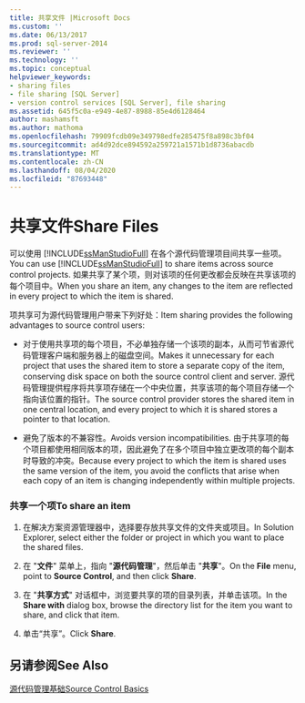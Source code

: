 ```yaml
---
title: 共享文件 |Microsoft Docs
ms.custom: ''
ms.date: 06/13/2017
ms.prod: sql-server-2014
ms.reviewer: ''
ms.technology: ''
ms.topic: conceptual
helpviewer_keywords:
- sharing files
- file sharing [SQL Server]
- version control services [SQL Server], file sharing
ms.assetid: 645f5c0a-e949-4e87-8988-85e4d6128464
author: mashamsft
ms.author: mathoma
ms.openlocfilehash: 79909fcdb09e349798edfe285475f8a898c3bf04
ms.sourcegitcommit: ad4d92dce894592a259721a1571b1d8736abacdb
ms.translationtype: MT
ms.contentlocale: zh-CN
ms.lasthandoff: 08/04/2020
ms.locfileid: "87693448"
---
```

# <a name="share-files"></a><span data-ttu-id="c3731-102">共享文件</span><span class="sxs-lookup"><span data-stu-id="c3731-102">Share Files</span></span>
  <span data-ttu-id="c3731-103">可以使用 [!INCLUDE[ssManStudioFull](../includes/ssmanstudiofull-md.md)] 在各个源代码管理项目间共享一些项。</span><span class="sxs-lookup"><span data-stu-id="c3731-103">You can use [!INCLUDE[ssManStudioFull](../includes/ssmanstudiofull-md.md)] to share items across source control projects.</span></span> <span data-ttu-id="c3731-104">如果共享了某个项，则对该项的任何更改都会反映在共享该项的每个项目中。</span><span class="sxs-lookup"><span data-stu-id="c3731-104">When you share an item, any changes to the item are reflected in every project to which the item is shared.</span></span>  
  
 <span data-ttu-id="c3731-105">项共享可为源代码管理用户带来下列好处：</span><span class="sxs-lookup"><span data-stu-id="c3731-105">Item sharing provides the following advantages to source control users:</span></span>  
  
-   <span data-ttu-id="c3731-106">对于使用共享项的每个项目，不必单独存储一个该项的副本，从而可节省源代码管理客户端和服务器上的磁盘空间。</span><span class="sxs-lookup"><span data-stu-id="c3731-106">Makes it unnecessary for each project that uses the shared item to store a separate copy of the item, conserving disk space on both the source control client and server.</span></span> <span data-ttu-id="c3731-107">源代码管理提供程序将共享项存储在一个中央位置，共享该项的每个项目存储一个指向该位置的指针。</span><span class="sxs-lookup"><span data-stu-id="c3731-107">The source control provider stores the shared item in one central location, and every project to which it is shared stores a pointer to that location.</span></span>  
  
-   <span data-ttu-id="c3731-108">避免了版本的不兼容性。</span><span class="sxs-lookup"><span data-stu-id="c3731-108">Avoids version incompatibilities.</span></span> <span data-ttu-id="c3731-109">由于共享项的每个项目都使用相同版本的项，因此避免了在多个项目中独立更改项的每个副本时导致的冲突。</span><span class="sxs-lookup"><span data-stu-id="c3731-109">Because every project to which the item is shared uses the same version of the item, you avoid the conflicts that arise when each copy of an item is changing independently within multiple projects.</span></span>  
  
### <a name="to-share-an-item"></a><span data-ttu-id="c3731-110">共享一个项</span><span class="sxs-lookup"><span data-stu-id="c3731-110">To share an item</span></span>  
  
1.  <span data-ttu-id="c3731-111">在解决方案资源管理器中，选择要存放共享文件的文件夹或项目。</span><span class="sxs-lookup"><span data-stu-id="c3731-111">In Solution Explorer, select either the folder or project in which you want to place the shared files.</span></span>  
  
2.  <span data-ttu-id="c3731-112">在 "**文件**" 菜单上，指向 "**源代码管理**"，然后单击 "**共享**"。</span><span class="sxs-lookup"><span data-stu-id="c3731-112">On the **File** menu, point to **Source Control**, and then click **Share**.</span></span>  
  
3.  <span data-ttu-id="c3731-113">在 "**共享方式**" 对话框中，浏览要共享的项的目录列表，并单击该项。</span><span class="sxs-lookup"><span data-stu-id="c3731-113">In the **Share with** dialog box, browse the directory list for the item you want to share, and click that item.</span></span>  
  
4.  <span data-ttu-id="c3731-114">单击“共享”。</span><span class="sxs-lookup"><span data-stu-id="c3731-114">Click **Share**.</span></span>  
  
## <a name="see-also"></a><span data-ttu-id="c3731-115">另请参阅</span><span class="sxs-lookup"><span data-stu-id="c3731-115">See Also</span></span>  
 [<span data-ttu-id="c3731-116">源代码管理基础</span><span class="sxs-lookup"><span data-stu-id="c3731-116">Source Control Basics</span></span>](../../2014/database-engine/source-control-basics.md)  
  
  
